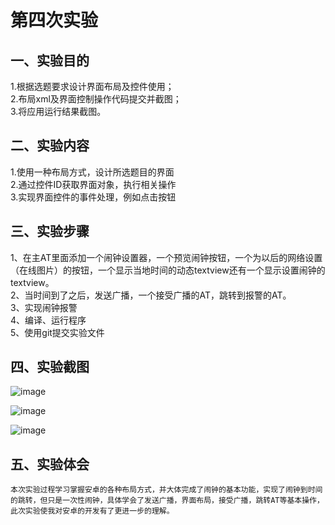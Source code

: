 # 第四次实验

## 一、实验目的
1.根据选题要求设计界面布局及控件使用；<br>
2.布局xml及界面控制操作代码提交并截图；<br>
3.将应用运行结果截图。

## 二、实验内容
1.使用一种布局方式，设计所选题目的界面<br>
2.通过控件ID获取界面对象，执行相关操作<br>
3.实现界面控件的事件处理，例如点击按钮

## 三、实验步骤
1、在主AT里面添加一个闹钟设置器，一个预览闹钟按钮，一个为以后的网络设置（在线图片）的按钮，一个显示当地时间的动态textview还有一个显示设置闹钟的textview。<br>
2、当时间到了之后，发送广播，一个接受广播的AT，跳转到报警的AT。<br>
3、实现闹钟报警<br>
4、编译、运行程序 <br> 
5、使用git提交实验文件  <br>

## 四、实验截图
![image](https://github.com/carson6945/android-labs-2018/blob/master/Soft1614080902333/%E7%AC%AC%E5%9B%9B%E6%AC%A1%E5%AE%9E%E9%AA%8C%E8%BF%90%E8%A1%8C%E6%88%AA%E5%9B%BE1.png)

![image](https://github.com/carson6945/android-labs-2018/blob/master/Soft1614080902333/%E7%AC%AC%E5%9B%9B%E6%AC%A1%E5%AE%9E%E9%AA%8C%E8%BF%90%E8%A1%8C%E6%88%AA%E5%9B%BE2.png)

![image](https://github.com/carson6945/android-labs-2018/blob/master/Soft1614080902333/%E7%AC%AC%E5%9B%9B%E6%AC%A1%E8%BF%90%E8%A1%8C%E6%88%AA%E5%9B%BE3.png)


## 五、实验体会
	本次实验过程学习掌握安卓的各种布局方式，并大体完成了闹钟的基本功能，实现了闹钟到时间的跳转，但只是一次性闹钟，具体学会了发送广播，界面布局，接受广播，跳转AT等基本操作，此次实验使我对安卓的开发有了更进一步的理解。
